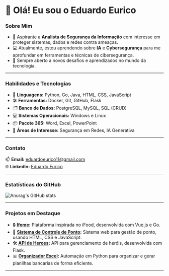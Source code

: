 # 👋 Olá! Eu sou o Eduardo Eurico

### Sobre Mim
- 🎯 Aspirante a **Analista de Segurança da Informação** com interesse em proteger sistemas, dados e redes contra ameaças.
- 💻 Atualmente, estou aprendendo sobre **IA** e **Cybersegurança** para me aprofundar em ferramentas e técnicas de cibersegurança.
- 🌱 Sempre aberto a novos desafios e aprendizados no mundo da tecnologia.

---

### Habilidades e Tecnologias
- 🚀 **Linguagens:** Python, Go, Java, HTML, CSS, JavaScript
- 🛠️ **Ferramentas:** Docker, Git, GitHub, Flask
- 🗂️ **Banco de Dados:** PostgreSQL, MySQL, SQL (CRUD)
- 💻 **Sistemas Operacionais:** Windows e Linux
- 📦 **Pacote 365:** Word, Excel, PowerPoint
- 🧠 **Áreas de Interesse:** Segurança em Redes, IA Generativa

---

### Contato
📫 **Email:** [eduardoeurico11@gmail.com](mailto:eduardoeurico11@gmail.com)  
🌐 **LinkedIn:** [Eduardo Eurico](https://www.linkedin.com/in/eduardo-eurico)  

---

### Estatísticas do GitHub
![Anurag's GitHub stats](https://github-readme-stats.vercel.app/api?username=EduardoEurico&show_icons=true&theme=radical)

---

### Projetos em Destaque
- 🔒 **[Ifome](https://github.com/EduardoEurico/ifome):** Plataforma inspirada no iFood, desenvolvida com Vue.js e Go.
- 🚀 **[Sistema de Controle de Ponto](https://github.com/EduardoEurico/web-js):** Sistema web para gestão de ponto, usando HTML, CSS e JavaScript.
- 🛠️ **[API de Heroes](https://github.com/EduardoEurico/Heroimon/tree/Eurico):** API para gerenciamento de heróis, desenvolvida com Flask.
- 📊 **[Organizador Excel](https://github.com/EduardoEurico/Organizador-Excell):** Automação em Python para organizar e gerar planilhas bancarias de forma eficiente.


---
